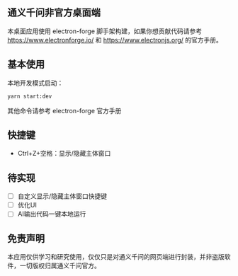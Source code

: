 ## 通义千问非官方桌面端

本桌面应用使用 electron-forge 脚手架构建，如果你想贡献代码请参考 https://www.electronforge.io/ 和 https://www.electronjs.org/ 的官方手册。

## 基本使用

本地开发模式启动：

```bash
yarn start:dev
```

其他命令请参考 electron-forge 官方手册

## 快捷键

- Ctrl+Z+空格：显示/隐藏主体窗口

## 待实现

- [ ] 自定义显示/隐藏主体窗口快捷键
- [ ] 优化UI
- [ ] AI输出代码一键本地运行

## 免责声明

本应用仅供学习和研究使用，仅仅只是对通义千问的网页端进行封装，并非盗版软件，一切版权归属通义千问官方。
